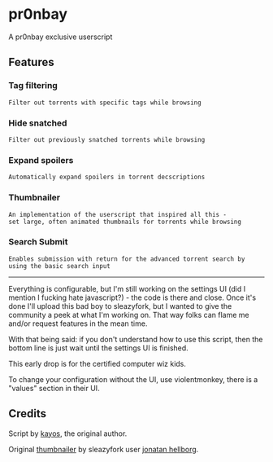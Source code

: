 
# **pr0nbay**

A pr0nbay exclusive userscript

## Features

### Tag filtering
    Filter out torrents with specific tags while browsing
### Hide snatched 
    Filter out previously snatched torrents while browsing
### Expand spoilers
    Automatically expand spoilers in torrent decscriptions
### Thumbnailer
    An implementation of the userscript that inspired all this - 
    set large, often animated thumbnails for torrents while browsing
### Search Submit
    Enables submission with return for the advanced torrent search by using the basic search input

---
Everything is configurable, but I'm still working on the settings UI (did I mention I fucking hate javascript?) - the code is there and close. Once it's done I'll upload this bad boy to sleazyfork, but I wanted to give the community a peek at what I'm working on. That way folks can flame me and/or request features in the mean time.

With that being said: if you don't understand how to use this script, then the bottom line is just wait until the settings UI is finished.

This early drop is for the certified computer wiz kids.

To change your configuration without the UI, use violentmonkey, there is a "values" section in their UI.

## Credits

Script by [kayos](https://pornbay.org/user.php?id=1223786), the original author.

Original [thumbnailer](https://sleazyfork.org/en/scripts/21024-pornhub-thumbnail) by sleazyfork user [jonatan hellborg](https://sleazyfork.org/en/users/51582-jonatan-hellborg).
